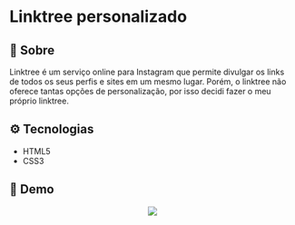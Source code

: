 # Linktree personalizado

## 🔖 Sobre

Linktree é um serviço online para Instagram que permite divulgar os links de todos os seus perfis e sites em um mesmo lugar. Porém, o linktree não oferece tantas opções de personalização, por isso decidi fazer o meu próprio linktree.

## ⚙ Tecnologias

- HTML5
- CSS3

## 👀 Demo

<p align=center>
  <img src="https://media.giphy.com/media/vC5a1y1GeiH5bUf4lW/giphy.gif">
</p>
